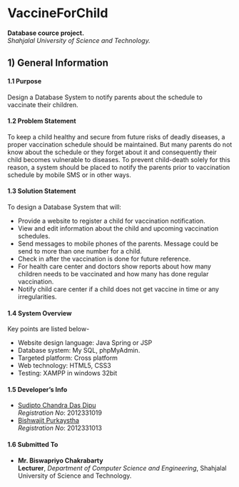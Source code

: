 # VaccineForChild     
**Database cource project.**    
*Shahjalal University of Science and Technology.*     

## 1) General Information    
#### 1.1 Purpose     
Design a Database System to notify parents about the schedule to vaccinate their children.  

#### 1.2 Problem Statement    
To keep a child healthy and secure from future risks of deadly diseases, a proper vaccination schedule should be maintained. But many parents do not know about the schedule or they forget about it and consequently their child becomes vulnerable to diseases. To prevent child-death solely for this reason, a system should be placed to notify the parents prior to vaccination schedule by mobile SMS or in other ways.     

#### 1.3 Solution Statement    
To design a Database System that will:     

* Provide a website to register a child for vaccination notification.   
* View and edit information about the child and upcoming vaccination schedules.   
* Send messages to mobile phones of the parents. Message could be send to more than one number for a child.   
* Check in after the vaccination is done for future reference.   
* For health care center and doctors show reports about how many children needs to be vaccinated and how many has done regular vaccination.    
* Notify child care center if a child does not get vaccine in time or any irregularities.   

#### 1.4 System Overview    
Key points are listed below-   

* Website design language: Java Spring or JSP   
* Database system: My SQL, phpMyAdmin.   
* Targeted platform: Cross platform   
* Web technology: HTML5, CSS3   
* Testing: XAMPP in windows 32bit   

#### 1.5 Developer’s Info
 
* [Sudipto Chandra Das Dipu](https://github.com/dipu-bd)   
*Registration No*: 2012331019   
* [Bishwajit Purkaystha](https://github.com/bishwa420)      
*Registration No*: 2012331013    

#### 1.6 Submitted To   

* **Mr. Biswapriyo Chakrabarty**    
**Lecturer**, *Department of Computer Science and Engineering*, Shahjalal University of Science and Technology.    



